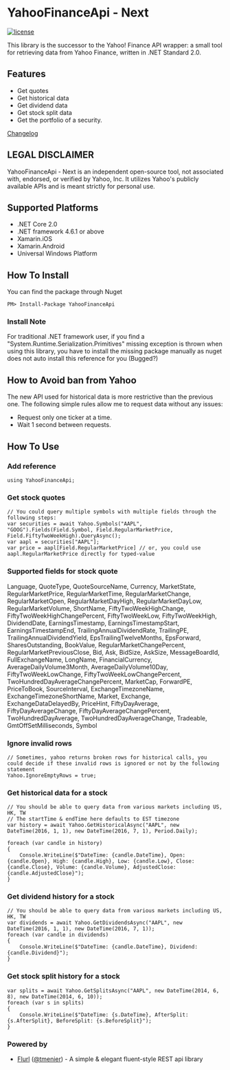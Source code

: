 # YahooFinanceApi - Next

[//]: # ([![build]&#40;https://github.com/lppkarl/yahoofinanceapi/workflows/build/badge.svg&#41;]&#40;https://github.com/lppkarl/YahooFinanceApi/actions?query=workflow%3Abuild&#41;)

[//]: # ([![NuGet]&#40;https://img.shields.io/nuget/v/YahooFinanceApi.svg&#41;]&#40;https://www.nuget.org/packages/YahooFinanceApi/&#41;)

[//]: # ([![NuGet]&#40;https://img.shields.io/nuget/dt/YahooFinanceApi.svg&#41;]&#40;https://www.nuget.org/packages/YahooFinanceApi/&#41;)
[![license](https://img.shields.io/github/license/lppkarl/YahooFinanceApi.svg)](https://github.com/lppkarl/YahooFinanceApi/blob/master/LICENSE)

This library is the successor to the Yahoo! Finance API wrapper: a small tool for retrieving data from Yahoo Finance, written in .NET Standard 2.0.


## Features
* Get quotes
* Get historical data
* Get dividend data
* Get stock split data
* Get the portfolio of a security.

[Changelog](https://github.com/jabacrack/YahooFinanceApi/blob/master/CHANGELOG.md)


## LEGAL DISCLAIMER
YahooFinanceApi - Next is an independent open-source tool, not associated with, endorsed, or verified by Yahoo, Inc. It utilizes Yahoo's publicly available APIs and is meant strictly for personal use.


## Supported Platforms
* .NET Core 2.0
* .NET framework 4.6.1 or above
* Xamarin.iOS
* Xamarin.Android
* Universal Windows Platform


## How To Install
You can find the package through Nuget

    PM> Install-Package YahooFinanceApi

### Install Note
For traditional .NET framework user, if you find a "System.Runtime.Serialization.Primitives" missing exception is thrown when using this library, you have to install the missing package manually as nuget does not auto install this reference for you (Bugged?)


## How to Avoid ban from Yahoo
The new API used for historical data is more restrictive than the previous one. The following simple rules allow me to request data without any issues:
* Request only one ticker at a time.
* Wait 1 second between requests.


## How To Use

### Add reference

    using YahooFinanceApi;

### Get stock quotes
    // You could query multiple symbols with multiple fields through the following steps:
    var securities = await Yahoo.Symbols("AAPL", "GOOG").Fields(Field.Symbol, Field.RegularMarketPrice, Field.FiftyTwoWeekHigh).QueryAsync();
    var aapl = securities["AAPL"];
    var price = aapl[Field.RegularMarketPrice] // or, you could use aapl.RegularMarketPrice directly for typed-value

### Supported fields for stock quote
Language, QuoteType, QuoteSourceName, Currency, MarketState, RegularMarketPrice, RegularMarketTime, RegularMarketChange, RegularMarketOpen, RegularMarketDayHigh, RegularMarketDayLow, RegularMarketVolume, ShortName, FiftyTwoWeekHighChange, FiftyTwoWeekHighChangePercent, FiftyTwoWeekLow, FiftyTwoWeekHigh, DividendDate, EarningsTimestamp, EarningsTimestampStart, EarningsTimestampEnd, TrailingAnnualDividendRate, TrailingPE, TrailingAnnualDividendYield, EpsTrailingTwelveMonths, EpsForward, SharesOutstanding, BookValue, RegularMarketChangePercent, RegularMarketPreviousClose, Bid, Ask, BidSize, AskSize, MessageBoardId, FullExchangeName, LongName, FinancialCurrency, AverageDailyVolume3Month, AverageDailyVolume10Day, FiftyTwoWeekLowChange, FiftyTwoWeekLowChangePercent, TwoHundredDayAverageChangePercent, MarketCap, ForwardPE, PriceToBook, SourceInterval, ExchangeTimezoneName, ExchangeTimezoneShortName, Market, Exchange, ExchangeDataDelayedBy, PriceHint, FiftyDayAverage, FiftyDayAverageChange, FiftyDayAverageChangePercent, TwoHundredDayAverage, TwoHundredDayAverageChange, Tradeable, GmtOffSetMilliseconds, Symbol

### Ignore invalid rows
    // Sometimes, yahoo returns broken rows for historical calls, you could decide if these invalid rows is ignored or not by the following statement
    Yahoo.IgnoreEmptyRows = true;

### Get historical data for a stock
    // You should be able to query data from various markets including US, HK, TW
    // The startTime & endTime here defaults to EST timezone
    var history = await Yahoo.GetHistoricalAsync("AAPL", new DateTime(2016, 1, 1), new DateTime(2016, 7, 1), Period.Daily);

    foreach (var candle in history)
    {
        Console.WriteLine($"DateTime: {candle.DateTime}, Open: {candle.Open}, High: {candle.High}, Low: {candle.Low}, Close: {candle.Close}, Volume: {candle.Volume}, AdjustedClose: {candle.AdjustedClose}");
    }

### Get dividend history for a stock
    // You should be able to query data from various markets including US, HK, TW
    var dividends = await Yahoo.GetDividendsAsync("AAPL", new DateTime(2016, 1, 1), new DateTime(2016, 7, 1));
    foreach (var candle in dividends)
    {
        Console.WriteLine($"DateTime: {candle.DateTime}, Dividend: {candle.Dividend}");
    }

### Get stock split history for a stock
    var splits = await Yahoo.GetSplitsAsync("AAPL", new DateTime(2014, 6, 8), new DateTime(2014, 6, 10));
    foreach (var s in splits)
    {
        Console.WriteLine($"DateTime: {s.DateTime}, AfterSplit: {s.AfterSplit}, BeforeSplit: {s.BeforeSplit}");
    }


### Powered by
* [Flurl](https://github.com/tmenier/Flurl) ([@tmenier](https://github.com/tmenier)) - A simple & elegant fluent-style REST api library 
